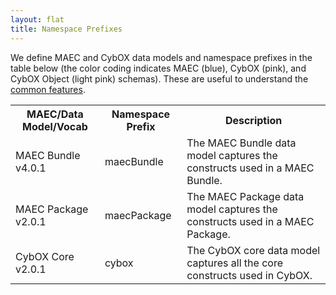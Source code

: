 ```yaml
---
layout: flat
title: Namespace Prefixes
---
```


We define MAEC and CybOX data models and namespace prefixes in the table below (the color coding indicates MAEC (blue), CybOX (pink), and CybOX Object (light pink) schemas).  These are useful to understand the <a href="http://maecproject.github.io/documentation/common_features/">common features</a>.

<table>
  <tr>
    <th>MAEC/Data Model/Vocab</th>
    <th>Namespace Prefix</th>
	<th>Description</th>
  </tr>
  <tr>
    <td background-color="blue">MAEC Bundle v4.0.1</td>
    <td>maecBundle</td>
	<td>The MAEC Bundle data model captures the constructs used in a MAEC Bundle.</td>
  </tr>
  <tr>
    <td>MAEC Package v2.0.1</td>
	<td>maecPackage</td>
	<td>The MAEC Package data model captures the constructs used in a MAEC Package.</td>
  </tr>
  <tr background-color="pink">
    <td>CybOX Core v2.0.1</td>
	<td>cybox</td>
	<td>The CybOX core data model captures all the core constructs used in CybOX.</td>
  <tr>
  </tr>
</table>
    	
		   
